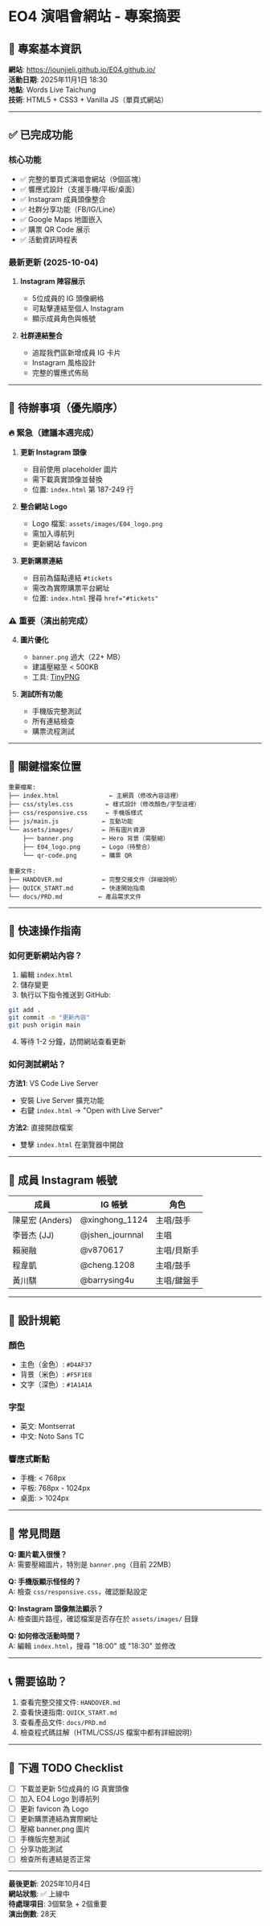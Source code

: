 # EO4 演唱會網站 - 專案摘要

## 🎯 專案基本資訊

**網站**: https://jounjieli.github.io/E04.github.io/  
**活動日期**: 2025年11月1日 18:30  
**地點**: Words Live Taichung  
**技術**: HTML5 + CSS3 + Vanilla JS（單頁式網站）

---

## ✅ 已完成功能

### 核心功能
- ✅ 完整的單頁式演唱會網站（9個區塊）
- ✅ 響應式設計（支援手機/平板/桌面）
- ✅ Instagram 成員頭像整合
- ✅ 社群分享功能（FB/IG/Line）
- ✅ Google Maps 地圖嵌入
- ✅ 購票 QR Code 展示
- ✅ 活動資訊時程表

### 最新更新 (2025-10-04)
1. **Instagram 陣容展示**
   - 5位成員的 IG 頭像網格
   - 可點擊連結至個人 Instagram
   - 顯示成員角色與帳號

2. **社群連結整合**
   - 追蹤我們區新增成員 IG 卡片
   - Instagram 風格設計
   - 完整的響應式佈局

---

## 🔴 待辦事項（優先順序）

### 🔥 緊急（建議本週完成）
1. **更新 Instagram 頭像**
   - 目前使用 placeholder 圖片
   - 需下載真實頭像並替換
   - 位置: `index.html` 第 187-249 行

2. **整合網站 Logo**
   - Logo 檔案: `assets/images/E04_logo.png`
   - 需加入導航列
   - 更新網站 favicon

3. **更新購票連結**
   - 目前為錨點連結 `#tickets`
   - 需改為實際購票平台網址
   - 位置: `index.html` 搜尋 `href="#tickets"`

### ⚠️ 重要（演出前完成）
4. **圖片優化**
   - `banner.png` 過大（22+ MB）
   - 建議壓縮至 < 500KB
   - 工具: [TinyPNG](https://tinypng.com/)

5. **測試所有功能**
   - 手機版完整測試
   - 所有連結檢查
   - 購票流程測試

---

## 📂 關鍵檔案位置

```
重要檔案:
├── index.html              ← 主網頁（修改內容這裡）
├── css/styles.css         ← 樣式設計（修改顏色/字型這裡）
├── css/responsive.css     ← 手機版樣式
├── js/main.js            ← 互動功能
└── assets/images/        ← 所有圖片資源
    ├── banner.png        ← Hero 背景（需壓縮）
    ├── E04_logo.png      ← Logo（待整合）
    └── qr-code.png       ← 購票 QR

重要文件:
├── HANDOVER.md           ← 完整交接文件（詳細說明）
├── QUICK_START.md        ← 快速開始指南
└── docs/PRD.md          ← 產品需求文件
```

---

## 🚀 快速操作指南

### 如何更新網站內容？
1. 編輯 `index.html`
2. 儲存變更
3. 執行以下指令推送到 GitHub:
```bash
git add .
git commit -m "更新內容"
git push origin main
```
4. 等待 1-2 分鐘，訪問網站查看更新

### 如何測試網站？
**方法1**: VS Code Live Server
- 安裝 Live Server 擴充功能
- 右鍵 `index.html` → "Open with Live Server"

**方法2**: 直接開啟檔案
- 雙擊 `index.html` 在瀏覽器中開啟

---

## 👥 成員 Instagram 帳號

| 成員 | IG 帳號 | 角色 |
|------|---------|------|
| 陳星宏 (Anders) | @xinghong_1124 | 主唱/鼓手 |
| 李晉杰 (JJ) | @jshen_journnal | 主唱 |
| 賴昶融 | @v870617 | 主唱/貝斯手 |
| 程韋凱 | @cheng.1208 | 主唱/鼓手 |
| 黃川騏 | @barrysing4u | 主唱/鍵盤手 |

---

## 🎨 設計規範

### 顏色
- 主色（金色）: `#D4AF37`
- 背景（米色）: `#F5F1E8`
- 文字（深色）: `#1A1A1A`

### 字型
- 英文: Montserrat
- 中文: Noto Sans TC

### 響應式斷點
- 手機: < 768px
- 平板: 768px - 1024px
- 桌面: > 1024px

---

## 🐛 常見問題

**Q: 圖片載入很慢？**  
A: 需要壓縮圖片，特別是 `banner.png`（目前 22MB）

**Q: 手機版顯示怪怪的？**  
A: 檢查 `css/responsive.css`，確認斷點設定

**Q: Instagram 頭像無法顯示？**  
A: 檢查圖片路徑，確認檔案是否存在於 `assets/images/` 目錄

**Q: 如何修改活動時間？**  
A: 編輯 `index.html`，搜尋 "18:00" 或 "18:30" 並修改

---

## 📞 需要協助？

1. 查看完整交接文件: `HANDOVER.md`
2. 查看快速指南: `QUICK_START.md`
3. 查看產品文件: `docs/PRD.md`
4. 檢查程式碼註解（HTML/CSS/JS 檔案中都有詳細說明）

---

## 🎯 下週 TODO Checklist

- [ ] 下載並更新 5位成員的 IG 真實頭像
- [ ] 加入 EO4 Logo 到導航列
- [ ] 更新 favicon 為 Logo
- [ ] 更新購票連結為實際網址
- [ ] 壓縮 banner.png 圖片
- [ ] 手機版完整測試
- [ ] 分享功能測試
- [ ] 檢查所有連結是否正常

---

**最後更新**: 2025年10月4日  
**網站狀態**: ✅ 上線中  
**待處理項目**: 3個緊急 + 2個重要  
**演出倒數**: 28天
